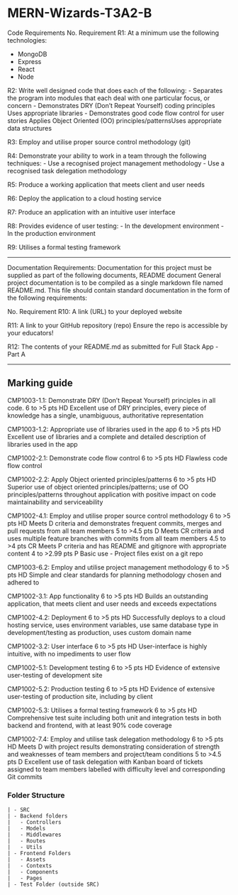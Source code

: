 # MERN-Wizards-T3A2-B

Code Requirements
No. Requirement
R1: At a minimum use the following technologies:
- MongoDB
- Express
- React
- Node

R2: Write well designed code that does each of the following:
	- Separates the program into modules that each deal with one particular focus, or concern
	- Demonstrates DRY (Don’t Repeat Yourself) coding principles
Uses appropriate libraries
	- Demonstrates good code flow control for user stories
Applies Object Oriented (OO) principles/patternsUses appropriate data structures

R3: Employ and utilise proper source control methodology (git)

R4: Demonstrate your ability to work in a team through the following techniques:
	- Use a recognised project management methodology
	- Use a recognised task delegation methodology

R5: Produce a working application that meets client and user needs

R6: Deploy the application to a cloud hosting service

R7: Produce an application with an intuitive user interface

R8: Provides evidence of user testing:
	- In the development environment
	- In the production environment

R9: Utilises a formal testing framework

-----------------------------------------------------
Documentation Requirements:
Documentation for this project must be supplied as part of the following documents,
README document
General project documentation is to be compiled as a single markdown file named README.md. This file should contain standard documentation in the form of the following requirements:

No. Requirement
R10: A link (URL) to your deployed website

R11: A link to your GitHub repository (repo)
Ensure the repo is accessible by your educators!

R12: The contents of your README.md as submitted for Full Stack App - Part A

------------------------------------------------

## Marking guide 
CMP1003-1.1: Demonstrate DRY (Don’t Repeat Yourself) principles in all code.
6 to >5 pts
HD
Excellent use of DRY principles, every piece of knowledge has a single, unambiguous, authoritative representation

CMP1003-1.2: Appropriate use of libraries used in the app
6 to >5 pts
HD
Excellent use of libraries and a complete and detailed description of libraries used in the app

CMP1002-2.1: Demonstrate code flow control
6 to >5 pts
HD
Flawless code flow control

CMP1002-2.2: Apply Object oriented principles/patterns
6 to >5 pts
HD
Superior use of object oriented principles/patterns; use of OO principles/patterns throughout application with positive impact on code maintainability and serviceability

CMP1002-4.1: Employ and utilise proper source control methodology
6 to >5 pts
HD
Meets D criteria and demonstrates frequent commits, merges and pull requests from all team members
5 to >4.5 pts
D
Meets CR criteria and uses multiple feature branches with commits from all team members
4.5 to >4 pts
CR
Meets P criteria and has README and gitignore with appropriate content
4 to >2.99 pts
P
Basic use - Project files exist on a git repo

CMP1003-6.2: Employ and utilise project management methodology
6 to >5 pts
HD
Simple and clear standards for planning methodology chosen and adhered to

CMP1002-3.1: App functionality
6 to >5 pts
HD
Builds an outstanding application, that meets client and user needs and exceeds expectations

CMP1002-4.2: Deployment
6 to >5 pts
HD
Successfully deploys to a cloud hosting service, uses environment variables, use same database type in development/testing as production, uses custom domain name

CMP1002-3.2: User interface
6 to >5 pts
HD
User-interface is highly intuitive, with no impediments to user flow

CMP1002-5.1: Development testing
6 to >5 pts
HD
Evidence of extensive user-testing of development site

CMP1002-5.2: Production testing
6 to >5 pts
HD
Evidence of extensive user-testing of production site, including by client

CMP1002-5.3: Utilises a formal testing framework
6 to >5 pts
HD
Comprehensive test suite including both unit and integration tests in both backend and frontend, with at least 90% code coverage

CMP1002-7.4: Employ and utilise task delegation methodology
6 to >5 pts
HD
Meets D with project results demonstrating consideration of strength and weaknesses of team members and project/team conditions
5 to >4.5 pts
D
Excellent use of task delegation with Kanban board of tickets assigned to team members labelled with difficulty level and corresponding Git commits

### Folder Structure 

	| - SRC
	| - Backend folders
	|	- Controllers
	|	- Models
	|	- Middlewares
	|	- Routes
	|	- Utils
	| - Frontend Folders
	|	- Assets
	|	- Contexts
	|	- Components
	|	- Pages
	| - Test Folder (outside SRC)